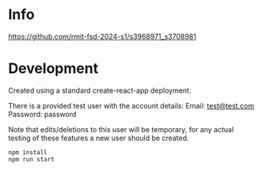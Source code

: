 # Info

https://github.com/rmit-fsd-2024-s1/s3968971_s3708981

# Development
Created using a standard create-react-app deployment.

There is a provided test user with the account details:
Email: test@test.com
Password: password

Note that edits/deletions to this user will be temporary, for
any actual testing of these features a new user should be created.

```
npm install 
npm run start
```